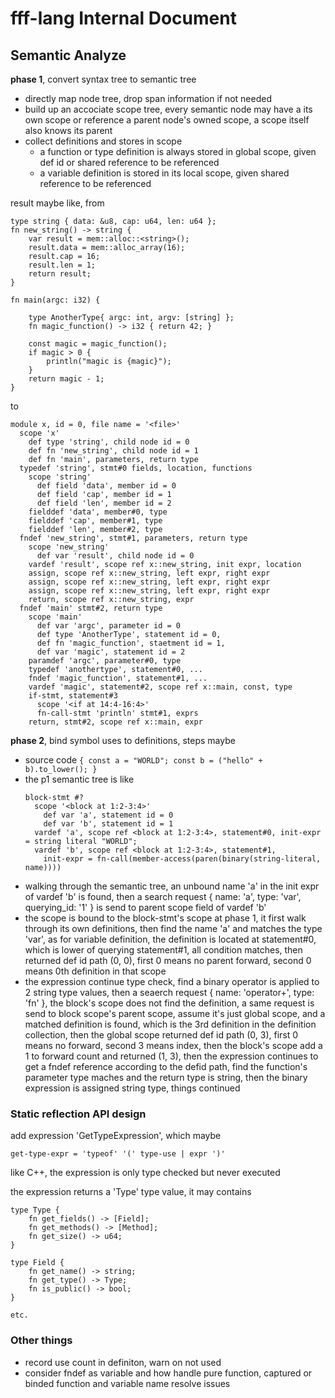 # fff-lang Internal Document

## Semantic Analyze

**phase 1**, convert syntax tree to semantic tree

- directly map node tree, drop span information if not needed
- build up an accociate scope tree, every semantic node may have a its own scope or reference a parent node's owned scope, a scope itself also knows its parent
- collect definitions and stores in scope
  - a function or type definition is always stored in global scope, given def id or shared reference to be referenced
  - a variable definition is stored in its local scope, given shared reference to be referenced

result maybe like, from

```fff-lang
type string { data: &u8, cap: u64, len: u64 };
fn new_string() -> string {
    var result = mem::alloc::<string>();
    result.data = mem::alloc_array(16);
    result.cap = 16;
    result.len = 1;
    return result;
}

fn main(argc: i32) {
    
    type AnotherType{ argc: int, argv: [string] };
    fn magic_function() -> i32 { return 42; }

    const magic = magic_function();
    if magic > 0 {
        println("magic is {magic}");
    }
    return magic - 1;
}
```

to

```
module x, id = 0, file name = '<file>'
  scope 'x'
    def type 'string', child node id = 0
    def fn 'new_string', child node id = 1
    def fn 'main', parameters, return type
  typedef 'string', stmt#0 fields, location, functions
    scope 'string'
      def field 'data', member id = 0
      def field 'cap', member id = 1
      def field 'len', member id = 2
    fielddef 'data', member#0, type
    fielddef 'cap', member#1, type
    fielddef 'len', member#2, type
  fndef 'new_string', stmt#1, parameters, return type
    scope 'new_string'
      def var 'result', child node id = 0
    vardef 'result', scope ref x::new_string, init expr, location
    assign, scope ref x::new_string, left expr, right expr
    assign, scope ref x::new_string, left expr, right expr
    assign, scope ref x::new_string, left expr, right expr
    return, scope ref x::new_string, expr
  fndef 'main' stmt#2, return type
    scope 'main'
      def var 'argc', parameter id = 0
      def type 'AnotherType', statement id = 0,
      def fn 'magic_function', staetment id = 1,
      def var 'magic', statement id = 2
    paramdef 'argc', parameter#0, type
    typedef 'anothertype', statement#0, ...
    fndef 'magic_function', statement#1, ...
    vardef 'magic', statement#2, scope ref x::main, const, type
    if-stmt, statement#3
      scope '<if at 14:4-16:4>'
      fn-call-stmt 'println' stmt#1, exprs
    return, stmt#2, scope ref x::main, expr
```

**phase 2**, bind symbol uses to definitions, steps maybe

- source code `{ const a = "WORLD"; const b = ("hello" + b).to_lower(); }`
- the p1 semantic tree is like 
    ```
    block-stmt #?
      scope '<block at 1:2-3:4>'
        def var 'a', statement id = 0
        def var 'b', statement id = 1
      vardef 'a', scope ref <block at 1:2-3:4>, statement#0, init-expr = string literal "WORLD";
      vardef 'b', scope ref <block at 1:2-3:4>, statement#1, 
        init-expr = fn-call(member-access(paren(binary(string-literal, name))))
    ```
- walking through the semantic tree, an unbound name 'a' in the init expr of vardef 'b' is found, then a search request { name: 'a', type: 'var', querying_id: '1' } is send to parent scope field of vardef 'b'
- the scope is bound to the block-stmt's scope at phase 1, it first walk through its own definitions, then find the name 'a' and matches the type 'var', as for variable definition, the definition is located at statement#0, which is lower of querying statement#1, all condition matches, then returned def id path (0, 0), first 0 means no parent forward, second 0 means 0th definition in that scope
- the expression continue type check, find a binary operator is applied to 2 string type values, then a seaerch request { name: 'operator+', type: 'fn' }, the block's scope does not find the definition, a same request is send to block scope's parent scope, assume it's just global scope, and a matched definition is found, which is the 3rd definition in the definition collection, then the global scope returned def id path (0, 3), first 0 means no forward, second 3 means index, then the block's scope add a 1 to forward count and returned (1, 3), then the expression continues to get a fndef reference according to the defid path, find the function's parameter type maches and the return type is string, then the binary expression is assigned string type, things continued

### Static reflection API design

add expression 'GetTypeExpression', which maybe 

    get-type-expr = 'typeof' '(' type-use | expr ')'

like C++, the expression is only type checked but never executed

the expression returns a 'Type' type value, it may contains

```
type Type {
    fn get_fields() -> [Field];
    fn get_methods() -> [Method];
    fn get_size() -> u64;
}

type Field {
    fn get_name() -> string;
    fn get_type() -> Type;
    fn is_public() -> bool;
}

etc.
```

### Other things

- record use count in definiton, warn on not used
- consider fndef as variable and how handle pure function, captured or binded function and variable name resolve issues
